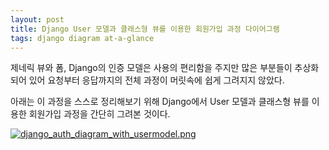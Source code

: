 ```yaml
---
layout: post
title: Django User 모델과 클래스형 뷰를 이용한 회원가입 과정 다이어그램
tags: django diagram at-a-glance
---
```


제네릭 뷰와 폼, Django의 인증 모델은 사용의 편리함을 주지만 많은 부분들이 추상화되어 있어 요청부터 응답까지의 전체 과정이 머릿속에 쉽게 그려지지 않았다. 
 
아래는 이 과정을 스스로 정리해보기 위해 Django에서 User 모델과 클래스형 뷰를 이용한 회원가입 과정을 간단히 그려본 것이다.

[![django_auth_diagram_with_usermodel.png](https://s30.postimg.org/f5f9ezmz5/django_auth_diagram_with_usermodel.png)](https://postimg.org/image/w5y5no00d/)